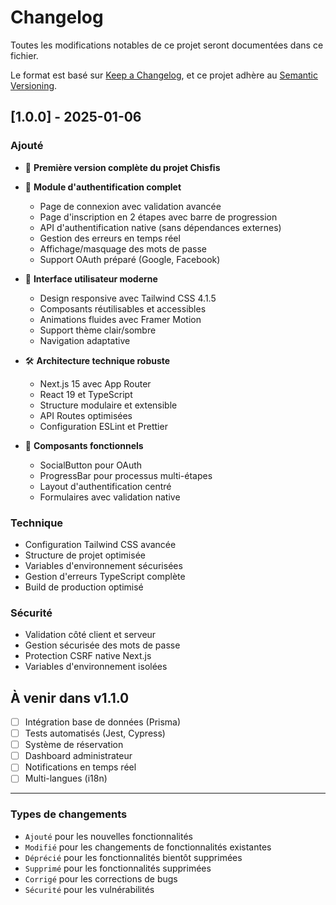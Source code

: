 # Changelog

Toutes les modifications notables de ce projet seront documentées dans ce fichier.

Le format est basé sur [Keep a Changelog](https://keepachangelog.com/fr/1.0.0/),
et ce projet adhère au [Semantic Versioning](https://semver.org/lang/fr/).

## [1.0.0] - 2025-01-06

### Ajouté
- 🎉 **Première version complète du projet Chisfis**
- 🔐 **Module d'authentification complet**
  - Page de connexion avec validation avancée
  - Page d'inscription en 2 étapes avec barre de progression
  - API d'authentification native (sans dépendances externes)
  - Gestion des erreurs en temps réel
  - Affichage/masquage des mots de passe
  - Support OAuth préparé (Google, Facebook)
  
- 🎨 **Interface utilisateur moderne**
  - Design responsive avec Tailwind CSS 4.1.5
  - Composants réutilisables et accessibles
  - Animations fluides avec Framer Motion
  - Support thème clair/sombre
  - Navigation adaptative

- 🛠️ **Architecture technique robuste**
  - Next.js 15 avec App Router
  - React 19 et TypeScript
  - Structure modulaire et extensible
  - API Routes optimisées
  - Configuration ESLint et Prettier

- 📱 **Composants fonctionnels**
  - SocialButton pour OAuth
  - ProgressBar pour processus multi-étapes
  - Layout d'authentification centré
  - Formulaires avec validation native

### Technique
- Configuration Tailwind CSS avancée
- Structure de projet optimisée
- Variables d'environnement sécurisées
- Gestion d'erreurs TypeScript complète
- Build de production optimisé

### Sécurité
- Validation côté client et serveur
- Gestion sécurisée des mots de passe
- Protection CSRF native Next.js
- Variables d'environnement isolées

## À venir dans v1.1.0
- [ ] Intégration base de données (Prisma)
- [ ] Tests automatisés (Jest, Cypress)
- [ ] Système de réservation
- [ ] Dashboard administrateur
- [ ] Notifications en temps réel
- [ ] Multi-langues (i18n)

---

### Types de changements
- `Ajouté` pour les nouvelles fonctionnalités
- `Modifié` pour les changements de fonctionnalités existantes
- `Déprécié` pour les fonctionnalités bientôt supprimées
- `Supprimé` pour les fonctionnalités supprimées
- `Corrigé` pour les corrections de bugs
- `Sécurité` pour les vulnérabilités
